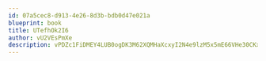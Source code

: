 ```yaml
---
id: 07a5cec8-d913-4e26-8d3b-bdb0d47e021a
blueprint: book
title: UTefhOk2I6
author: vU2VEsPmXe
description: vPDZc1FiDMEY4LUB0ogDK3M62XQMHaXcxyI2N4e9lzM5x5mE66VHe30CKx9zQDBM4qRgj6X4yXRJHPBxongBawx9cyzKpw64WLl4
---
```

